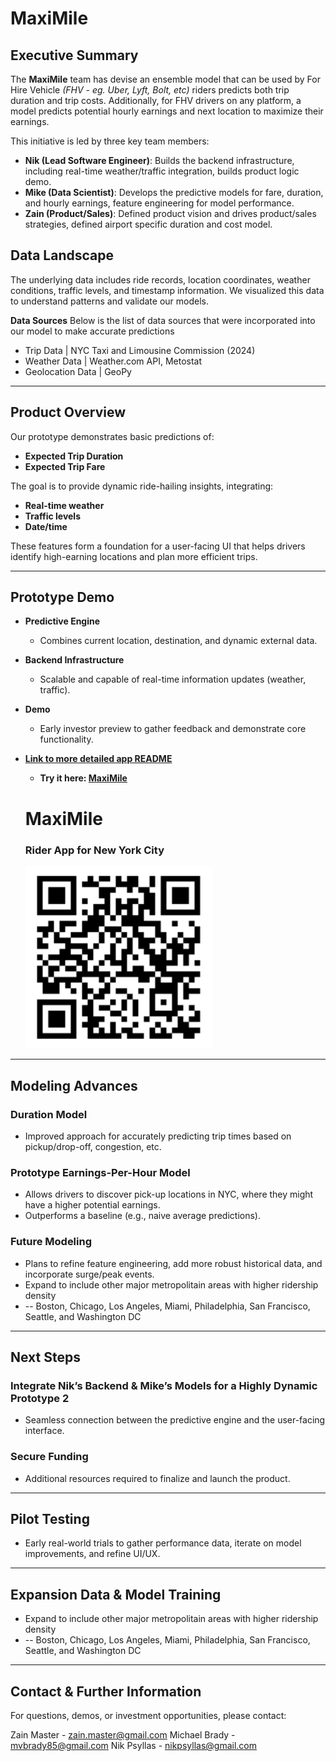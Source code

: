 # MaxiMile

## Executive Summary  

The **MaxiMile** team has devise an ensemble model that can be used by For Hire Vehicle *(FHV - eg. Uber, Lyft, Bolt, etc)* riders predicts both trip duration and trip costs. Additionally, for FHV drivers on any platform, a model predicts potential hourly earnings and next location to maximize their earnings.

This initiative is led by three key team members:

- **Nik (Lead Software Engineer)**: Builds the backend infrastructure, including real-time weather/traffic integration, builds product logic demo.
- **Mike (Data Scientist)**: Develops the predictive models for fare, duration, and hourly earnings, feature engineering for model performance.
- **Zain (Product/Sales)**: Defined product vision and drives product/sales strategies, defined airport specific duration and cost model. 

## Data Landscape
The underlying data includes ride records, location coordinates, weather conditions, traffic levels, and timestamp information. 
We visualized this data to understand patterns and validate our models.

**Data Sources**
Below is the list of data sources that were incorporated into our model to make accurate predictions
- Trip Data | NYC Taxi and Limousine Commission (2024)
- Weather Data | Weather.com API, Metostat
- Geolocation Data | GeoPy

---

## Product Overview
Our prototype demonstrates basic predictions of:
- **Expected Trip Duration**
- **Expected Trip Fare**

The goal is to provide dynamic ride-hailing insights, integrating:
- **Real-time weather**
- **Traffic levels**
- **Date/time**

These features form a foundation for a user-facing UI that helps drivers identify high-earning locations and plan more efficient trips.

---

## Prototype Demo
- **Predictive Engine**  
  - Combines current location, destination, and dynamic external data.
- **Backend Infrastructure**  
  - Scalable and capable of real-time information updates (weather, traffic).
- **Demo**  
  - Early investor preview to gather feedback and demonstrate core functionality.
- **[Link to more detailed app README](streamlit_app/ny_ride_service_predictor/README.md)**
  - **Try it here: [MaxiMile](https://maximile.streamlit.app/)**
  
  <h1 align = "Left" > MaxiMile </h1>
  <h3 align = "left" > Rider App for New York City </h3>
  <p align = "left" >
  <img title="MaxiMile App" img src = "Resources/MaxiMile_App.png" alt = "MaxiMile App" width = "300"/>
    </p>

---

## Modeling Advances

### **Duration Model**
- Improved approach for accurately predicting trip times based on pickup/drop-off, congestion, etc.

### **Prototype Earnings-Per-Hour Model**
- Allows drivers to discover pick-up locations in NYC, where they might have a higher potential earnings.
- Outperforms a baseline (e.g., naive average predictions).

### **Future Modeling**
- Plans to refine feature engineering, add more robust historical data, and incorporate surge/peak events.
- Expand to include other major metropolitain areas with higher ridership density
- -- Boston, Chicago, Los Angeles, Miami, Philadelphia, San Francisco, Seattle, and Washington DC

---

## Next Steps

### **Integrate Nik’s Backend & Mike’s Models for a Highly Dynamic Prototype 2**
- Seamless connection between the predictive engine and the user-facing interface.

### **Secure Funding**
- Additional resources required to finalize and launch the product.

---

## Pilot Testing
- Early real-world trials to gather performance data, iterate on model improvements, and refine UI/UX.

---

## Expansion Data & Model Training
- Expand to include other major metropolitain areas with higher ridership density
- -- Boston, Chicago, Los Angeles, Miami, Philadelphia, San Francisco, Seattle, and Washington DC

---

## Contact & Further Information
For questions, demos, or investment opportunities, please contact:

Zain Master - zain.master@gmail.com
Michael Brady - mvbrady85@gmail.com
Nik Psyllas - nikpsyllas@gmail.com

